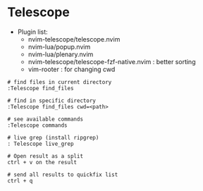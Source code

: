 # Telescope

* Plugin list:
    * nvim-telescope/telescope.nvim
    * nvim-lua/popup.nvim
    * nvim-lua/plenary.nvim
    * nvim-telescope/telescope-fzf-native.nvim : better sorting
    * vim-rooter : for changing cwd

```
# find files in current directory
:Telescope find_files

# find in specific directory
:Telescope find_files cwd=<path>

# see available commands
:Telescope commands

# live grep (install ripgrep)
: Telescope live_grep

# Open result as a split
ctrl + v on the result

# send all results to quickfix list
ctrl + q
```
